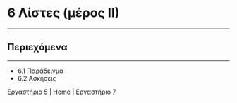 # 6 Λίστες (μέρος ΙΙ)

---

## Περιεχόμενα

---

- 6.1 Παράδειγμα
- 6.2 Ασκήσεις

[Εργαστήριο 5](lab_05.md) | [Home](../README.md) | [Εργαστήριο 7](lab_07.md)
